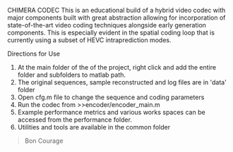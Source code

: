 CHIMERA CODEC 
This is an educational build of a hybrid video codec with major components built with great abstraction
allowing for incorporation of state-of-the-art video coding techniques alongside early generation components.
This is especially evident in the spatial coding loop that is currently using a subset of HEVC intraprediction modes.

Directions for Use
1. At the main folder of the of the project, right click and add the entire folder and subfolders to matlab path.
2. The original sequences, sample reconstructed and log files are in 'data' folder
3. Open cfg.m file to change the sequence and coding parameters
4. Run the codec from >>encoder/encoder_main.m
5. Example performance metrics and various works spaces can be accessed from the performance folder.
6. Utilities and tools are available in the common folder










>Bon Courage
